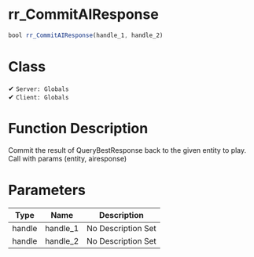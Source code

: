 # rr_CommitAIResponse
```js	
bool rr_CommitAIResponse(handle_1, handle_2)
```
# Class
✔ `Server: Globals`  
✔ `Client: Globals`  

# Function Description
Commit the result of QueryBestResponse back to the given entity to play. Call with params (entity, airesponse)
# Parameters
Type|Name|Description
--|--|--
handle|handle_1|No Description Set
handle|handle_2|No Description Set
